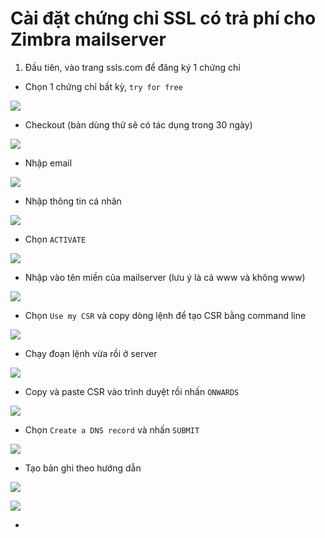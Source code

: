 # Cài đặt chứng chỉ SSL có trả phí cho Zimbra mailserver

1. Đầu tiên, vào trang ssls.com để đăng ký 1 chứng chỉ

- Chọn 1 chứng chỉ bất kỳ, ```try for free```

![](./images/zimbra_ssls.png)

- Checkout (bản dùng thử sẽ có tác dụng trong 30 ngày)

![](./images/zimbra_checkout.png)

- Nhập email

![](./images/zimbra_enter_email.png)

- Nhập thông tin cá nhân

![](./images/zimbra_checkout_info.png)

- Chọn ```ACTIVATE```

![](./images/zimbra_activate_ssl.png)

- Nhập vào tên miền của mailserver (lưu ý là cả www và không www)

![](./images/zimbra_mailserver_domain.png)

- Chọn ```Use my CSR``` và copy dòng lệnh để tạo CSR bằng command line

![](./images/zimbra_create_csr.png)

- Chạy đoạn lệnh vừa rồi ở server

![](./images/zimbra_create_csr_command.png)

- Copy và paste CSR vào trình duyệt rồi nhấn ```ONWARDS```

![](./images/zimbra_paste_csr.png)

- Chọn ```Create a DNS record``` và nhấn ```SUBMIT```

![](./images/zimbra_create_a_dns_record.png)

- Tạo bản ghi theo hướng dẫn

![](./images/zimbra_dns_record.png)

![](./images/zimbra_cname_record.png)

- 